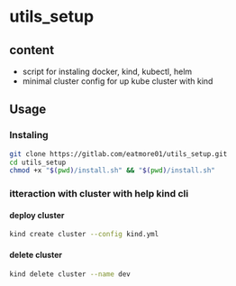 # utils_setup

## content

- script for instaling docker, kind, kubectl, helm
- minimal cluster config for up kube cluster with kind 

## Usage

### Instaling

```bash
git clone https://gitlab.com/eatmore01/utils_setup.git
cd utils_setup
chmod +x "$(pwd)/install.sh" && "$(pwd)/install.sh"
```

### itteraction with cluster with help kind cli

#### deploy cluster

```bash
kind create cluster --config kind.yml
```

#### delete cluster

```bash
kind delete cluster --name dev
```